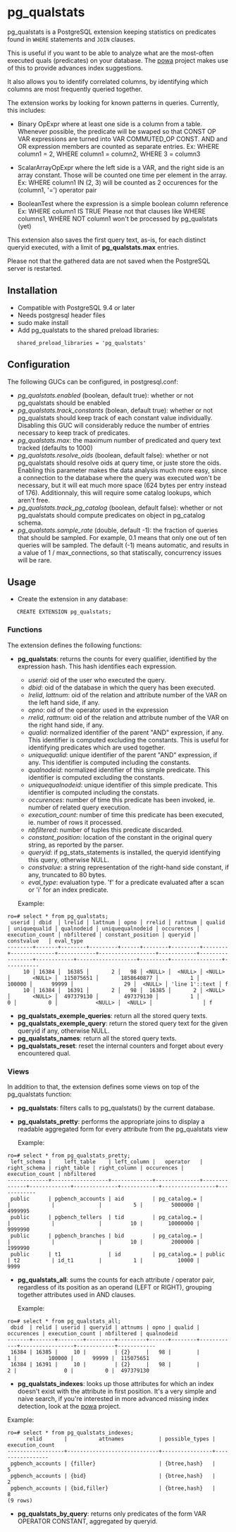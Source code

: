 pg_qualstats
============

pg_qualstats is a PostgreSQL extension keeping statistics on predicates found
in ```WHERE``` statements and ```JOIN``` clauses.

This is useful if you want to be able to analyze what are the most-often
executed quals (predicates) on your database. The
[powa](http://powa.readthedocs.io/) project makes use of this to provide
advances index suggestions.

It also allows you to identify correlated columns, by identifying which columns
are most frequently queried together.


The extension works by looking for known patterns in queries. Currently, this
includes:

 - Binary OpExpr where at least one side is a column from a table. Whenever
   possible, the predicate will be swaped so that CONST OP VAR expressions are
   turned into VAR COMMUTED_OP CONST.
   AND and OR expression members are counted as separate entries.
   Ex: WHERE column1 = 2, WHERE column1 = column2, WHERE 3 = column3

 - ScalarArrayOpExpr where the left side is a VAR, and the right side is an
   array constant. Those will be counted one time per element in the array.
   Ex: WHERE column1 IN (2, 3) will be counted as 2 occurences for the (column1,
   '=') operator pair

 - BooleanTest where the expression is a simple boolean column reference
   Ex: WHERE column1 IS TRUE
   Please not that clauses like WHERE columns1, WHERE NOT column1 won't be
   processed by pg_qualstats (yet)

This extension also saves the first query text, as-is, for each distinct
queryid executed, with a limit of **pg_qualstats.max** entries.

Please not that the gathered data are not saved when the PostgreSQL server is
restarted.

Installation
------------

- Compatible with PostgreSQL 9.4 or later
- Needs postgresql header files
- sudo make install
- Add pg_qualstats to the shared preload libraries:

```
   shared_preload_libraries = 'pg_qualstats'
```

Configuration
-------------

The following GUCs can be configured, in postgresql.conf:

- *pg_qualstats.enabled* (boolean, default true): whether or not pg_qualstats
  should be enabled
- *pg_qualstats.track_constants* (bolean, default true): whether or not
  pg_qualstats should keep track of each constant value individually. Disabling
  this GUC will considerably reduce the number of entries necessary to keep
  track of predicates.
- *pg_qualstats.max*: the maximum number of predicated and query text tracked
  (defaults to 1000)
- *pg_qualstats.resolve_oids* (boolean, default false): whether or not
  pg_qualstats should resolve oids at query time, or juste store the oids.
  Enabling this parameter makes the data analysis much more easy, since a
  connection to the database where the query was executed won't be necessary,
  but it will eat much more space (624 bytes per entry instead of 176).
  Additionnaly, this will require some catalog lookups, which aren't free.
- *pg_qualstats.track_pg_catalog* (boolean, default false): whether or not
  pg_qualstats should compute predicates on object in pg_catalog schema.
- *pg_qualstats.sample_rate* (double, default -1): the fraction of queries that
  should be sampled. For example, 0.1 means that only one out of ten queries
  will be sampled. The default (-1) means automatic, and results in a value of 1
  / max_connections, so that statiscally, concurrency issues will be rare.

Usage
-----

- Create the extension in any database:

```
   CREATE EXTENSION pg_qualstats;
```

### Functions


The extension defines the following functions:

 - **pg_qualstats**: returns the counts for every qualifier, identified by the
   expression hash. This hash identifies each expression.
   - *userid*: oid of the user who executed the query.
   - *dbid*: oid of the database in which the query has been executed.
   - *lrelid*, *lattnum*: oid of the relation and attribute number of the VAR
     on the left hand side, if any.
   - *opno*: oid of the operator used in the expression
   - *rrelid*, *rattnum*: oid of the relation and attribute number of the VAR
     on the right hand side, if any.
   - *qualid*: normalized identifier of the parent "AND" expression, if any.
     This identifier is computed excluding the constants.  This is useful for
     identifying predicates which are used together.
   - *uniquequalid*: unique identifier of the parent "AND" expression, if any.
     This identifier is computed including the constants.
   - *qualnodeid*: normalized identifier of this simple predicate.  This
     identifier is computed excluding the constants.
   - *uniquequalnodeid*: unique identifier of this simple predicate.  This
     identifier is computed including the constats.
   - *occurences*: number of time this predicate has been invoked, ie. number
     of related query execution.
   - *execution_count*: number of time this predicate has been executed, ie.
     number of rows it processed.
   - *nbfiltered*: number of tuples this predicate discarded.
   - *constant_position*: location of the constant in the original query
     string, as reported by the parser.
   - *queryid*: if pg_stats_statements is installed, the queryid identifying
     this query, otherwise NULL.
   - *constvalue*: a string representation of the right-hand side constant, if
     any, truncated to 80 bytes.
   - *eval_type*: evaluation type. 'f' for a predicate evaluated after a scan
     or 'i' for an index predicate.

   Example:

```
ro=# select * from pg_qualstats;
 userid │ dbid  │ lrelid │ lattnum │ opno │ rrelid │ rattnum │ qualid │ uniquequalid │ qualnodeid │ uniquequalnodeid │ occurences │ execution_count │ nbfiltered │ constant_position │ queryid │   constvalue   │ eval_type
--------+-------+--------+---------+------+--------+---------+--------+--------------+------------+------------------+------------+-----------------+------------+-------------------+---------+----------------+-----------
     10 │ 16384 │  16385 │       2 │   98 │ <NULL> │  <NULL> │ <NULL> │       <NULL> │  115075651 │       1858640877 │          1 │          100000 │      99999 │                29 │  <NULL> │ 'line 1'::text │ f
     10 │ 16384 │  16391 │       2 │   98 │  16385 │       2 │ <NULL> │       <NULL> │  497379130 │        497379130 │          1 │               0 │          0 │            <NULL> │  <NULL> │                │ f
```


 - **pg_qualstats_exemple_queries**: return all the stored query texts.
 - **pg_qualstats_exemple_query**: return the stored query text for the given
   queryid if any, otherwise NULL.
 - **pg_qualstats_names**: return all the stored query texts.
 - **pg_qualstats_reset**: reset the internal counters and forget about every
   encountered qual.

### Views

In addition to that, the extension defines some views on top of the pg_qualstats
function:

  - **pg_qualstats**: filters calls to pg_qualstats() by the current database.
  - **pg_qualstats_pretty**: performs the appropriate joins to display a readable
    aggregated form for every attribute from the pg_qualstats view

    Example:

```
ro=# select * from pg_qualstats_pretty;
 left_schema |    left_table    | left_column |   operator   | right_schema | right_table | right_column | occurences | execution_count | nbfiltered
-------------+------------------+-------------+--------------+--------------+-------------+--------------+------------+-----------------+------------
 public      | pgbench_accounts | aid         | pg_catalog.= |              |             |              |          5 |         5000000 |    4999995
 public      | pgbench_tellers  | tid         | pg_catalog.= |              |             |              |         10 |        10000000 |    9999990
 public      | pgbench_branches | bid         | pg_catalog.= |              |             |              |         10 |         2000000 |    1999990
 public      | t1               | id          | pg_catalog.= | public       | t2          | id_t1        |          1 |           10000 |       9999
```

  - **pg_qualstats_all**: sums the counts for each attribute / operator pair,
    regardless of its position as an operand (LEFT or RIGHT), grouping together
    attributes used in AND clauses.

    Example:
```
ro=# select * from pg_qualstats_all;
 dbid  | relid | userid | queryid | attnums | opno | qualid | occurences | execution_count | nbfiltered | qualnodeid
-------+-------+--------+---------+---------+------+--------+------------+-----------------+------------+------------
 16384 | 16385 |     10 |         | {2}     |   98 |        |          1 |          100000 |      99999 |  115075651
 16384 | 16391 |     10 |         | {2}     |   98 |        |          2 |               0 |          0 |  497379130
```

  - **pg_qualstats_indexes**: looks up those attributes for which an index
    doesn't exist with the attribute in first position.  It's a very simple and
    naive search, if you're interested in more advanced missing index
    detection, look at the [powa](http://powa.readthedocs.io/) project.

  Example:
```
ro=# select * from pg_qualstats_indexes;
      relid       |          attnames           | possible_types | execution_count
------------------+-----------------------------+----------------+-----------------
 pgbench_accounts | {filler}                    | {btree,hash}   |               5
 pgbench_accounts | {bid}                       | {btree,hash}   |               2
 pgbench_accounts | {bid,filler}                | {btree,hash}   |               8
(9 rows)
```

  - **pg_qualstats_by_query**: returns only predicates of the form VAR OPERATOR
    CONSTANT, aggregated by queryid.
